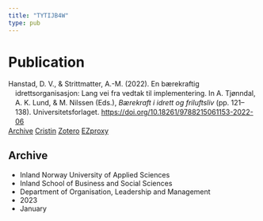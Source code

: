 ```yaml
---
title: "TYTIJB4W"
type: pub
---
```

<h1>Publication</h1>
<article id="csl-bib-container-TYTIJB4W" class="csl-bib-container">
  <div class="csl-bib-body" style="line-height: 1.35; padding-left: 1em; text-indent:-1em;">
  <div class="csl-entry">Hanstad, D. V., &amp; Strittmatter, A.-M. (2022). En b&#xE6;rekraftig idrettsorganisasjon: Lang vei fra vedtak til implementering. In A. Tj&#xF8;nndal, A. K. Lund, &amp; M. Nilssen (Eds.), <i>B&#xE6;rekraft i idrett og friluftsliv</i> (pp. 121&#x2013;138). Universitetsforlaget. <a href="https://doi.org/10.18261/9788215061153-2022-06">https://doi.org/10.18261/9788215061153-2022-06</a></div>
</div>
  <div class="csl-bib-buttons">
    <a href="#taxonomy-article-TYTIJB4W" class="csl-bib-button">Archive</a>
    <a href alt="Cristin URL" class="csl-bib-button">Cristin</a>
    <a href alt="Zotero URL" class="csl-bib-button">Zotero</a>
    <a href="http://ezproxy.inn.no/login?url=https://doi.org/10.18261/9788215061153-2022-06" class="csl-bib-button">EZproxy</a>
  </div>
  <div id="csl-bib-meta-container-TYTIJB4W"></div>
</article>
<div id="csl-bib-meta-TYTIJB4W" class="csl-bib-meta">
  <article id="taxonomy-article-TYTIJB4W" class="taxonomy-article">
    <h1>Archive</h1>
    <ul>
      <li>Inland Norway University of Applied Sciences</li>
      <li>Inland School of Business and Social Sciences</li>
      <li>Department of Organisation, Leadership and Management</li>
      <li>2023</li>
      <li>January</li>
    </ul>
  </article>
</div>
